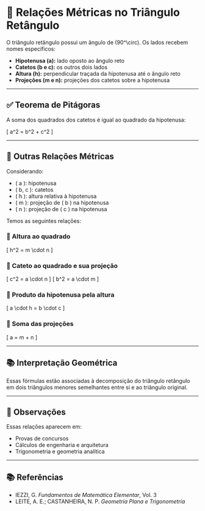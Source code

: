 # 📐 Relações Métricas no Triângulo Retângulo

O triângulo retângulo possui um ângulo de \(90^\circ\). Os lados recebem nomes específicos:

- **Hipotenusa (a):** lado oposto ao ângulo reto  
- **Catetos (b e c):** os outros dois lados  
- **Altura (h):** perpendicular traçada da hipotenusa até o ângulo reto  
- **Projeções (m e n):** projeções dos catetos sobre a hipotenusa

---

## ✅ Teorema de Pitágoras

A soma dos quadrados dos catetos é igual ao quadrado da hipotenusa:

\[
a^2 = b^2 + c^2
\]

---

## 🔗 Outras Relações Métricas

Considerando:
- \( a \): hipotenusa  
- \( b, c \): catetos  
- \( h \): altura relativa à hipotenusa  
- \( m \): projeção de \( b \) na hipotenusa  
- \( n \): projeção de \( c \) na hipotenusa  

Temos as seguintes relações:

### 📌 Altura ao quadrado
\[
h^2 = m \cdot n
\]

### 📌 Cateto ao quadrado e sua projeção
\[
c^2 = a \cdot n
\]
\[
b^2 = a \cdot m
\]

### 📌 Produto da hipotenusa pela altura
\[
a \cdot h = b \cdot c
\]

### 📌 Soma das projeções
\[
a = m + n
\]

---

## 📚 Interpretação Geométrica

Essas fórmulas estão associadas à decomposição do triângulo retângulo em dois triângulos menores semelhantes entre si e ao triângulo original.

---

## 🧠 Observações

Essas relações aparecem em:

- Provas de concursos
- Cálculos de engenharia e arquitetura
- Trigonometria e geometria analítica

---

## 📚 Referências

- IEZZI, G. *Fundamentos de Matemática Elementar*, Vol. 3  
- LEITE, A. E.; CASTANHEIRA, N. P. *Geometria Plana e Trigonometria*
